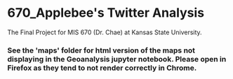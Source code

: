 # 670_Applebee's Twitter Analysis
The Final Project for MIS 670 (Dr. Chae) at Kansas State University. 

### See the 'maps' folder for html version of the maps not displaying in the Geoanalysis jupyter notebook. Please open in Firefox as they tend to not render correctly in Chrome. 
